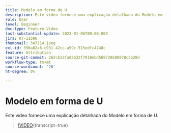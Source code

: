 ```yaml
---
title: Modelo em forma de U
description: Este vídeo fornece uma explicação detalhada do Modelo em forma de U.
role: User
level: Beginner
doc-type: Feature Video
last-substantial-update: 2023-01-06T00:00:00Z
jira: KT-11696
thumbnail: 347214.jpeg
exl-id: 350a82a6-c931-42cc-a99c-515edfc4748c
feature: Attribution
source-git-commit: 262cb13fa02b32f7918ebd569720b80078c2b28d
workflow-type: tm+mt
source-wordcount: '26'
ht-degree: 0%

---
```


# Modelo em forma de U

Este vídeo fornece uma explicação detalhada do Modelo em forma de U.

>[!VIDEO](https://video.tv.adobe.com/v/3432084/?learn=on&captions=por_br){transcript=true}
